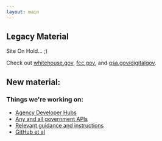 ```yaml
---
layout: main
---
```


## Legacy Material

Site On Hold...  ;)

Check out [whitehouse.gov](http://www.whitehouse.gov), [fcc.gov](http://www.FCC.gov), and [gsa.gov/digitalgov](http://www.GSA.gov/digitalgov/).

## New material:

### Things we're working on:
* [Agency Developer Hubs](https://github.com/GSA/slash-developer-pages#readme)  
* [Any and all government APIs](https://github.com/GSA/slash-developer-pages/blob/master/Loose_APIs.md)   
* [Relevant guidance and instructions](https://github.com/GSA/slash-developer-pages/blob/master/API_Checklist.md)  
* [GitHub et al](gsa.github.com/federal-open-source-repos/)  
  


